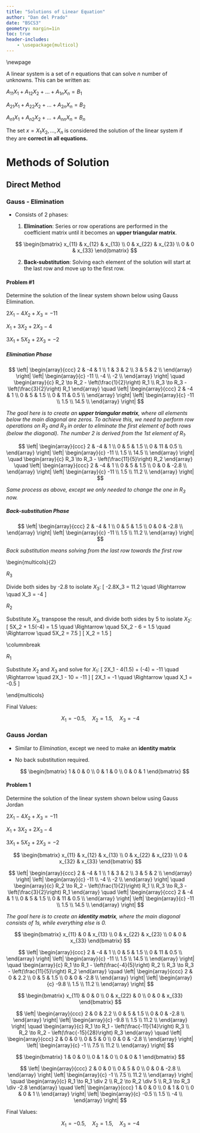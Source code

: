 ```yaml
---
title: "Solutions of Linear Equation"
author: "Dan del Prado"
date: "BSCS3"
geometry: margin=1in
toc: true
header-includes:
    - \usepackage{multicol}
---
```


\newpage

A linear system is a set of $n$ equations that can solve $n$ number of unknowns. This can be written as:

$A_{11}X_1 + A_{12}X_2 + ... + A_{1n}X_n = B_1$

$A_{21}X_1 + A_{22}X_2 + ... + A_{2n}X_n = B_2$

$A_{n1}X_1 + A_{n2}X_2 + ... + A_{nn}X_n = B_n$

The set $x={X_1 X_2, ..., X_n}$ is considered the solution of the linear system if they are **correct in all equations.**

# Methods of Solution

## Direct Method

### Gauss - Elimination
- Consists of 2 phases:
  1. **Elimination**: Series or row operations are performed in the coefficient matrix until it becomes an **upper triangular matrix**.

  $$ 
  \begin{bmatrix}
  x_{11} & x_{12} & x_{13} \\
  0      & x_{22} & x_{23} \\
  0      & 0      & x_{33}
  \end{bmatrix} 
  $$

  2. **Back-substitution**: Solving each element of the solution will start at the last row and move up to the first row.

#### Problem #1

Determine the solution of the linear system shown below using Gauss Elimination.

$2X_1 - 4X_2 + X_3 = -11$

$X_1 + 3X_2 + 2X_3 -4$

$3X_1 + 5X_2 + 2X_3 = -2$


##### Elimination Phase

$$
\left|
\begin{array}{ccc}
2 & -4 & 1 \\
1 & 3 & 2 \\
3 & 5 & 2 \\
\end{array}
\right|
\left|
\begin{array}{c}
-11 \\
-4 \\
-2 \\
\end{array}
\right|
\quad
\begin{array}{c}
R_2 \to R_2 - \left(\frac{1}{2}\right) R_1 \\
R_3 \to R_3 - \left(\frac{3}{2}\right) R_1
\end{array}
\quad
\left|
\begin{array}{ccc}
2 & -4 & 1 \\
0 & 5 & 1.5 \\
0 & 11 & 0.5 \\
\end{array}
\right|
\left|
\begin{array}{c}
-11 \\
1.5 \\
14.5 \\
\end{array}
\right|
$$

*The goal here is to create an **upper triangular matrix**, where all elements below the main diagonal are zeros. To achieve this, we need to perform row operations on $R_2$ and $R_3$ in order to eliminate the first element of both rows (below the diagonal). The number 2 is derived from the 1st element of $R_1$.*

$$
\left|
\begin{array}{ccc}
2 & -4 & 1 \\
0 & 5 & 1.5 \\
0 & 11 & 0.5 \\
\end{array}
\right|
\left|
\begin{array}{c}
-11 \\
1.5 \\
14.5 \\
\end{array}
\right|
\quad
\begin{array}{c}
R_3 \to R_3 - \left(\frac{11}{5}\right) R_2
\end{array}
\quad
\left|
\begin{array}{ccc}
2 & -4 & 1 \\
0 & 5 & 1.5 \\
0 & 0 & -2.8 \\
\end{array}
\right|
\left|
\begin{array}{c}
-11 \\
1.5 \\
11.2 \\
\end{array}
\right|
$$

*Same process as above, except we only needed to change the one in $R_3$ now.*

##### Back-substitution Phase

$$
\left|
\begin{array}{ccc}
2 & -4 & 1 \\
0 & 5 & 1.5 \\
0 & 0 & -2.8 \\
\end{array}
\right|
\left|
\begin{array}{c}
-11 \\
1.5 \\
11.2 \\
\end{array}
\right|
$$

*Back substitution means solving from the last row towards the first row*

\begin{multicols}{2}

$R_3$

Divide both sides by -2.8 to isolate $X_3$:
\[
-2.8X_3 = 11.2 \quad \Rightarrow \quad X_3 = -4
\]

$R_2$

Substitute $X_3$, transpose the result, and divide both sides by 5 to isolate $X_2$:
\[
5X_2 + 1.5(-4) = 1.5 \quad \Rightarrow \quad 5X_2 - 6 = 1.5 \quad \Rightarrow \quad 5X_2 = 7.5
\]
\[
X_2 = 1.5
\]

\columnbreak

$R_1$

Substitute $X_2$ and $X_3$ and solve for $X_1$:
\[
2X_1 - 4(1.5) + (-4) = -11 \quad \Rightarrow \quad 2X_1 - 10 = -11
\]
\[
2X_1 = -1 \quad \Rightarrow \quad X_1 = -0.5
\]

\end{multicols}

Final Values: 

$$
\
X_1 = -0.5, \quad X_2 = 1.5, \quad X_3 = -4
\
$$


### Gauss Jordan
- Similar to _Elimination_, except we need to make an **identity matrix**
- No back substitution required.

  $$ 
  \begin{bmatrix}
  1 & 0 & 0 \\
  0 & 1 & 0 \\
  0 & 0 & 1
  \end{bmatrix} 
  $$

#### Problem 1

Determine the solution of the linear system shown below using Gauss Jordan

$2X_1 - 4X_2 + X_3 = -11$

$X_1 + 3X_2 + 2X_3 -4$

$3X_1 + 5X_2 + 2X_3 = -2$

  $$ 
  \begin{bmatrix}
  x_{11} & x_{12} & x_{13} \\
  0 & x_{22} & x_{23} \\
  0 & x_{32} & x_{33}
  \end{bmatrix} 
  $$

$$
\left|
\begin{array}{ccc}
2 & -4 & 1 \\
1 & 3 & 2 \\
3 & 5 & 2 \\
\end{array}
\right|
\left|
\begin{array}{c}
-11 \\
-4 \\
-2 \\
\end{array}
\right|
\quad
\begin{array}{c}
R_2 \to R_2 - \left(\frac{1}{2}\right) R_1 \\
R_3 \to R_3 - \left(\frac{3}{2}\right) R_1
\end{array}
\quad
\left|
\begin{array}{ccc}
2 & -4 & 1 \\
0 & 5 & 1.5 \\
0 & 11 & 0.5 \\
\end{array}
\right|
\left|
\begin{array}{c}
-11 \\
1.5 \\
14.5 \\
\end{array}
\right|
$$

*The goal here is to create an **identity matrix**, where the main diagonal consists of 1s, while everything else is 0.*

  $$ 
  \begin{bmatrix}
  x_{11} & 0 & x_{13} \\
  0 & x_{22} & x_{23} \\
  0 & 0 & x_{33}
  \end{bmatrix} 
  $$

$$
\left|
\begin{array}{ccc}
2 & -4 & 1 \\
0 & 5 & 1.5 \\
0 & 11 & 0.5 \\
\end{array}
\right|
\left|
\begin{array}{c}
-11 \\
1.5 \\
14.5 \\
\end{array}
\right|
\quad
\begin{array}{c}
R_1 \to R_1 - \left(\frac{-4}{5}\right)  R_2 \\
R_3 \to R_3 - \left(\frac{11}{5}\right) R_2 
\end{array}
\quad
\left|
\begin{array}{ccc}
2 & 0 & 2.2 \\
0 & 5 & 1.5 \\
0 & 0 & -2.8 \\
\end{array}
\right|
\left|
\begin{array}{c}
-9.8 \\
1.5 \\
11.2 \\
\end{array}
\right|
$$

  $$ 
  \begin{bmatrix}
  x_{11} & 0 & 0 \\
  0 & x_{22} & 0 \\
  0 & 0 & x_{33}
  \end{bmatrix} 
  $$

$$
\left|
\begin{array}{ccc}
2 & 0 & 2.2 \\
0 & 5 & 1.5 \\
0 & 0 & -2.8 \\
\end{array}
\right|
\left|
\begin{array}{c}
-9.8 \\
1.5 \\
11.2 \\
\end{array}
\right|
\quad
\begin{array}{c}
R_1 \to R_1 - \left(\frac{-11}{14}\right)  R_3 \\
R_2 \to R_2 - \left(\frac{-15}{28}\right) R_3 
\end{array}
\quad
\left|
\begin{array}{ccc}
2 & 0 & 0 \\
0 & 5 & 0 \\
0 & 0 & -2.8 \\
\end{array}
\right|
\left|
\begin{array}{c}
-1 \\
7.5 \\
11.2 \\
\end{array}
\right|
$$

  $$ 
  \begin{bmatrix}
  1 & 0 & 0 \\
  0 & 1 & 0 \\
  0 & 0 & 1
  \end{bmatrix} 
  $$

$$
\left|
\begin{array}{ccc}
2 & 0 & 0 \\
0 & 5 & 0 \\
0 & 0 & -2.8 \\
\end{array}
\right|
\left|
\begin{array}{c}
-1 \\
7.5 \\
11.2 \\
\end{array}
\right|
\quad
\begin{array}{c}
R_1 \to R_1 \div 2 \\
R_2 \to R_2 \div 5  \\
R_3 \to R_3 \div -2.8
\end{array}
\quad
\left|
\begin{array}{ccc}
1 & 0 & 0 \\
0 & 1 & 0 \\
0 & 0 & 1 \\
\end{array}
\right|
\left|
\begin{array}{c}
-0.5 \\
1.5 \\
-4 \\
\end{array}
\right|
$$

Final Values: 

$$
\
X_1 = -0.5, \quad X_2 = 1.5, \quad X_3 = -4
\
$$


